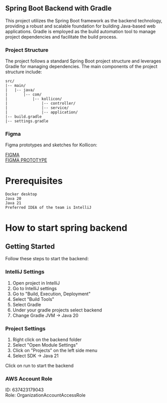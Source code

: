 ## Spring Boot Backend with Gradle

This project utilizes the Spring Boot framework as the backend technology, providing a robust and scalable foundation for building Java-based web applications. Gradle is employed as the build automation tool to manage project dependencies and facilitate the build process.

### Project Structure

The project follows a standard Spring Boot project structure and leverages Gradle for managing dependencies. The main components of the project structure include:

```plaintext
src/
|-- main/
|   |-- java/
|       |-- com/
|           |-- kollicon/
|               |-- controller/
|               |-- service/
|               |-- application/
|-- build.gradle
|-- settings.gradle
```

### Figma

Figma prototypes and sketches for Kollicon:

[FIGMA](https://www.figma.com/file/Jsbt9jh0fgHUAIN6QMM3iF/KolliCon---LIA-projekt?type=design&node-id=0%3A1&mode=design&t=whV1YNILGDwatZ9j-1)\
[FIGMA PROTOTYPE](https://www.figma.com/proto/Jsbt9jh0fgHUAIN6QMM3iF/KolliCon---LIA-projekt?type=design&node-id=1-4&t=9sHlTrZK9QCzL3y9-1&scaling=scale-down&page-id=0%3A1&starting-point-node-id=1%3A4&show-proto-sidebar=1&mode=design)

# Prerequisites

```
Docker desktop
Java 20
Java 21
Preferred IDEA of the team is IntelliJ
```

# How to start spring backend

## Getting Started

Follow these steps to start the backend:

### IntelliJ Settings

1. Open project in IntelliJ
2. Go to IntelliJ settings
3. Go to "Build, Execution, Deployment"
4. Select "Build Tools"
5. Select Gradle
6. Under your gradle projects select backend
7. Change Gradle JVM -> Java 20

### Project Settings

1. Right click on the backend folder
2. Select "Open Module Settings"
3. Click on "Projects" on the left side menu
4. Select SDK -> Java 21

Click on run to start the backend

### AWS Account Role

ID: 637423179043 \
Role: OrganizationAccountAccessRole
